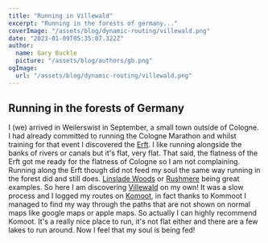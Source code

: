 ```yaml
---
title: "Running in Villewald"
excerpt: "Running in the forests of germany..."
coverImage: "/assets/blog/dynamic-routing/villewald.png"
date: "2023-01-09T05:35:07.322Z"
author:
  name: Gary Buckle
  picture: "/assets/blog/authors/gb.png"
ogImage:
  url: "/assets/blog/dynamic-routing/villewald.png"
---
```


## Running in the forests of Germany

I (we) arrived in Weilerswist in September, a small town outside of Cologne. I had already committed to running the Cologne Marathon and whilst training for that event I discovered the [Erft](https://en.wikipedia.org/wiki/Erft). I like running alongside the banks of rivers or canals but it's flat, very flat. That said, the flatness of the Erft got me ready for the flatness of Cologne so I am not complaining. Running along the Erft though did not feed my soul the same way running in the forest did and still does. [Linslade Woods](http://linsladewood.info/) or [Rushmere](https://en.wikipedia.org/wiki/Stockgrove_Country_Park) being great examples.
So here I am discovering [Villewald](https://www.villewaelder.de/en/) on my own! It was a slow process and I logged my routes on [Komoot](https://www.komoot.com/), in fact thanks to Kommoot I managed to find my way through the paths that are not shown on normal maps like google maps or apple maps. So actually I can highly recommend Komoot. It's a really nice place to run, it's not flat either and there are a few lakes to run around. Now I feel that my soul is being fed!
